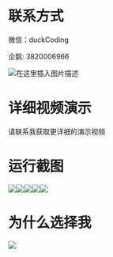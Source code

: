 # 联系方式

微信：duckCoding

企鹅: 3820006966

![在这里插入图片描述](http://upload.cxycsx.vip/91ab4bcb4f2c4c6db86365bb6d6e9c62.jpeg)

# 详细视频演示

请联系我获取更详细的演示视频

# 运行截图

![](http://www.bysj52.com/uploadfile/ueditor/image/202306/%E6%AF%95%E8%AE%BEweixin078%E5%AD%A6%E7%94%9F%E7%9F%A5%E8%AF%86%E6%88%90%E6%9E%9C%E5%B1%95%E7%A4%BA%E4%B8%8E%E4%BA%A4%E6%B5%81%E6%AF%95%E4%B8%9A%E8%AE%BE%E8%AE%A1/4.png)![](http://www.bysj52.com/uploadfile/ueditor/image/202306/%E6%AF%95%E8%AE%BEweixin078%E5%AD%A6%E7%94%9F%E7%9F%A5%E8%AF%86%E6%88%90%E6%9E%9C%E5%B1%95%E7%A4%BA%E4%B8%8E%E4%BA%A4%E6%B5%81%E6%AF%95%E4%B8%9A%E8%AE%BE%E8%AE%A1/5.png)![](http://www.bysj52.com/uploadfile/ueditor/image/202306/%E6%AF%95%E8%AE%BEweixin078%E5%AD%A6%E7%94%9F%E7%9F%A5%E8%AF%86%E6%88%90%E6%9E%9C%E5%B1%95%E7%A4%BA%E4%B8%8E%E4%BA%A4%E6%B5%81%E6%AF%95%E4%B8%9A%E8%AE%BE%E8%AE%A1/2.png)![](http://www.bysj52.com/uploadfile/ueditor/image/202306/%E6%AF%95%E8%AE%BEweixin078%E5%AD%A6%E7%94%9F%E7%9F%A5%E8%AF%86%E6%88%90%E6%9E%9C%E5%B1%95%E7%A4%BA%E4%B8%8E%E4%BA%A4%E6%B5%81%E6%AF%95%E4%B8%9A%E8%AE%BE%E8%AE%A1/3.png)![](http://www.bysj52.com/uploadfile/ueditor/image/202306/%E6%AF%95%E8%AE%BEweixin078%E5%AD%A6%E7%94%9F%E7%9F%A5%E8%AF%86%E6%88%90%E6%9E%9C%E5%B1%95%E7%A4%BA%E4%B8%8E%E4%BA%A4%E6%B5%81%E6%AF%95%E4%B8%9A%E8%AE%BE%E8%AE%A1/1.png)

# 为什么选择我

![](http://upload.cxycsx.vip/%E7%A8%8B%E5%BA%8F%E8%AE%BE%E8%AE%A1.png)

